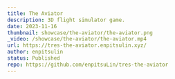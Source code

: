 ```yaml
---
title: The Aviator
description: 3D flight simulator game.
date: 2023-11-16
thumbnail: showcase/the-aviator/the-aviator.png
_video: /showcase/the-aviator/the-aviator.mp4
url: https://tres-the-aviator.enpitsulin.xyz/
author: enpitsulin
status: Published
repo: https://github.com/enpitsuLin/tres-the-aviator
---
```

